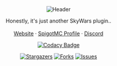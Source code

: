 
<div align="center">
  <img src="https://urmom.wants-to.party/whaleskywars.png" alt="Header">
  <p align="center">
    Honestly, it's just another SkyWars plugin..
    <br />
    <br />
    <a href="https://jsutreddy.tech">Website</a>
    ·
    <a href="https://www.spigotmc.org/members/justreddy.860803//">SpigotMC Profile</a>
    ·
    <a href="https://discord.gg/x2tEZcShKn">Discord</a>

[![Codacy Badge](https://app.codacy.com/project/badge/Grade/a2fbd5acea474fd58bc896503d0aa140)](https://app.codacy.com/gh/JustReddy7397/WhaleSkyWars/dashboard?utm_source=gh&utm_medium=referral&utm_content=&utm_campaign=Badge_grade)
  </p>

[![Stargazers][stars-shield]][stars-url]
[![Forks][forks-shield]][forks-url]
[![Issues][issues-shield]][issues-url]

</div>

[forks-shield]: https://img.shields.io/github/forks/JustReddy7397/WhaleSkyWars.svg?style=for-the-badge
[forks-url]: https://github.com/JustReddy7397/WhaleSkyWars/network/members
[stars-shield]: https://img.shields.io/github/stars/JustReddy7397/WhaleSkyWars.svg?style=for-the-badge
[stars-url]: https://github.com/ItsLewizzz/JustReddy7397/stargazers
[issues-shield]: https://img.shields.io/github/issues/JustReddy7397/WhaleSkyWars.svg?style=for-the-badge
[issues-url]: https://github.com/JustReddy7397/WhaleSkyWars/issues
